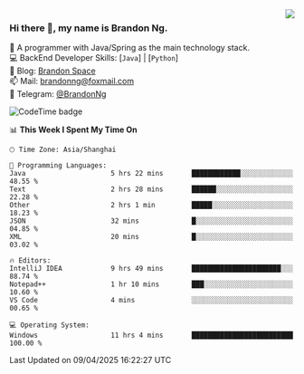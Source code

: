 <img  align="right" src="https://github-readme-stats-brandon0824.vercel.app/api/top-langs/?username=brandon0824&layout=compact">

### Hi there 👋, my name is Brandon Ng.

🌱 A programmer with Java/Spring as the main technology stack.  
💻 BackEnd Developer Skills: [`Java`] | [`Python`]  
📝 Blog: [Brandon Space](https://blog.brandonng.cc)  
📫 Mail: brandonng@foxmail.com  
📰 Telegram: [@BrandonNg](https://t.me/BrandonNg24)  

![CodeTime badge](https://img.shields.io/endpoint?style=flat-square&url=https%3A%2F%2Fapi.codetime.dev%2Fshield%3Fid%3D128%26project%3D%26in%3D604800000)

<!--START_SECTION:waka-->
📊 **This Week I Spent My Time On** 

```text
🕑︎ Time Zone: Asia/Shanghai

💬 Programming Languages: 
Java                     5 hrs 22 mins       ████████████░░░░░░░░░░░░░   48.55 % 
Text                     2 hrs 28 mins       ██████░░░░░░░░░░░░░░░░░░░   22.28 % 
Other                    2 hrs 1 min         █████░░░░░░░░░░░░░░░░░░░░   18.23 % 
JSON                     32 mins             █░░░░░░░░░░░░░░░░░░░░░░░░   04.85 % 
XML                      20 mins             █░░░░░░░░░░░░░░░░░░░░░░░░   03.02 % 

🔥 Editors: 
IntelliJ IDEA            9 hrs 49 mins       ██████████████████████░░░   88.74 % 
Notepad++                1 hr 10 mins        ███░░░░░░░░░░░░░░░░░░░░░░   10.60 % 
VS Code                  4 mins              ░░░░░░░░░░░░░░░░░░░░░░░░░   00.65 % 

💻 Operating System: 
Windows                  11 hrs 4 mins       █████████████████████████   100.00 % 
```


 Last Updated on 09/04/2025 16:22:27 UTC
<!--END_SECTION:waka-->
